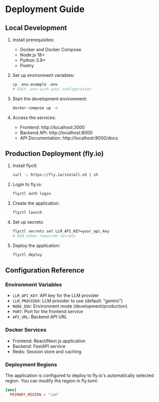 # Deployment Guide

## Local Development

1. Install prerequisites:
   - Docker and Docker Compose
   - Node.js 18+
   - Python 3.9+
   - Poetry

2. Set up environment variables:
   ```bash
   cp .env.example .env
   # Edit .env with your configuration
   ```

3. Start the development environment:
   ```bash
   docker-compose up -d
   ```

4. Access the services:
   - Frontend: http://localhost:3000
   - Backend API: http://localhost:8000
   - API Documentation: http://localhost:8000/docs

## Production Deployment (fly.io)

1. Install flyctl:
   ```bash
   curl -L https://fly.io/install.sh | sh
   ```

2. Login to fly.io:
   ```bash
   flyctl auth login
   ```

3. Create the application:
   ```bash
   flyctl launch
   ```

4. Set up secrets:
   ```bash
   flyctl secrets set LLM_API_KEY=your_api_key
   # Add other required secrets
   ```

5. Deploy the application:
   ```bash
   flyctl deploy
   ```

## Configuration Reference

### Environment Variables

- `LLM_API_KEY`: API key for the LLM provider
- `LLM_PROVIDER`: LLM provider to use (default: "gemini")
- `NODE_ENV`: Environment mode (development/production)
- `PORT`: Port for the frontend service
- `API_URL`: Backend API URL

### Docker Services

- Frontend: React/Next.js application
- Backend: FastAPI service
- Redis: Session store and caching

### Deployment Regions

The application is configured to deploy to fly.io's automatically selected region. You can modify the region in fly.toml:

```toml
[env]
  PRIMARY_REGION = "iad"
```

